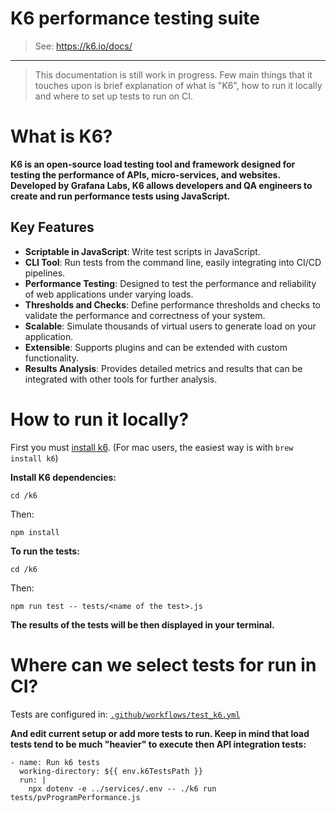 # K6 performance testing suite

> See: <https://k6.io/docs/>

---

> This documentation is still work in progress. Few main things that it touches upon is brief explanation of what is "K6", how to run it locally and where to set up tests to run on CI.

# What is K6?

**K6 is an open-source load testing tool and framework designed for testing the performance of APIs, micro-services, and websites. Developed by Grafana Labs,
K6 allows developers and QA engineers to create and run performance tests using JavaScript.**

## Key Features

- **Scriptable in JavaScript**: Write test scripts in JavaScript.
- **CLI Tool**: Run tests from the command line, easily integrating into CI/CD pipelines.
- **Performance Testing**: Designed to test the performance and reliability of web applications under varying loads.
- **Thresholds and Checks**: Define performance thresholds and checks to validate the performance and correctness of your system.
- **Scalable**: Simulate thousands of virtual users to generate load on your application.
- **Extensible**: Supports plugins and can be extended with custom functionality.
- **Results Analysis**: Provides detailed metrics and results that can be integrated with other tools for further analysis.

# How to run it locally?

First you must [install k6](https://k6.io/docs/get-started/installation/). (For mac users, the easiest way is with `brew install k6`)

**Install K6 dependencies:**

```shell
cd /k6
```

Then:

```shell
npm install
```

**To run the tests:**

```shell
cd /k6
```

Then:

```shell
npm run test -- tests/<name of the test>.js
```

**The results of the tests will be then displayed in your terminal.**

# Where can we select tests for run in CI?

Tests are configured in: [`.github/workflows/test_k6.yml`](../.github/workflows/test_k6.yml)

**And edit current setup or add more tests to run. Keep in mind that load tests tend to be much "heavier" to execute then API integration tests:**

```shell
- name: Run k6 tests
  working-directory: ${{ env.k6TestsPath }}
  run: |
    npx dotenv -e ../services/.env -- ./k6 run tests/pvProgramPerformance.js
```
